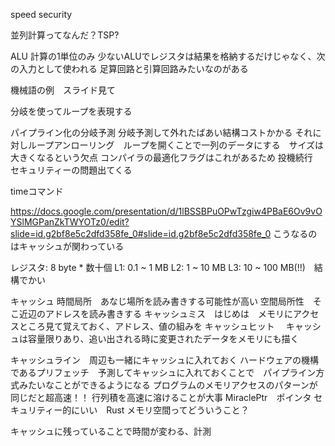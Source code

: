 speed
security

並列計算ってなんだ？TSP?

ALU 計算の1単位のみ
少ないALUでレジスタは結果を格納するだけじゃなく、次の入力として使われる
足算回路と引算回路みたいなのがある

機械語の例　スライド見て

分岐を使ってループを表現する

パイプライン化の分岐予測
分岐予測して外れたばあい結構コストかかる
それに対しループアンローリング　ループを開くことで一列のデータにする　サイズは大きくなるという欠点
コンパイラの最適化フラグはこれがあるため
投機続行　セキュリティーの問題出てくる

timeコマンド

https://docs.google.com/presentation/d/1lBSSBPuOPwTzgiw4PBaE6Ov9vOYSlMGPanZkTWYOTz0/edit?slide=id.g2bf8e5c2dfd358fe_0#slide=id.g2bf8e5c2dfd358fe_0
こうなるのはキャッシュが関わっている

レジスタ: 8 byte * 数十個
L1: 0.1 ~ 1 MB
L2: 1 ~ 10 MB
L3: 10 ~ 100 MB(!!)　結構でかい

キャッシュ
時間局所　あなじ場所を読み書きする可能性が高い
空間局所性　そこ近辺のアドレスを読み書きする
キャッシュミス　はじめは　メモリにアクセスところ見て覚えておく、アドレス、値の組みを
キャッシュヒット　
キャッシュは容量限りあり、追い出される時に変更されたデータをメモリにも描く

キャッシュライン　周辺も一緒にキャッシュに入れておく
ハードウェアの機構であるプリフェッチ　予測してキャッシュに入れておくことで　パイプライン方式みたいなことができるようになる
プログラムのメモリアクセスのパターンが同じだと超高速！！
行列積を高速に溶けることが大事
MiraclePtr　ポインタ
セキュリティー的にいい　Rust
メモリ空間ってどういうこと？

キャッシュに残っていることで時間が変わる、計測



